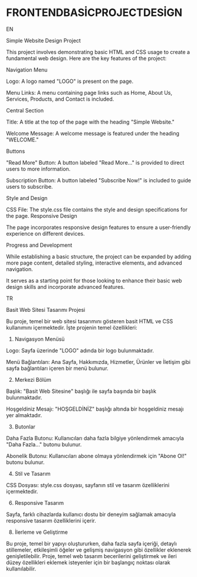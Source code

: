 # FRONTENDBASİCPROJECTDESİGN

EN 

Simple Website Design Project

This project involves demonstrating basic HTML and CSS usage to create a fundamental web design. Here are the key features of the project:

Navigation Menu

Logo: A logo named "LOGO" is present on the page.

Menu Links: A menu containing page links such as Home, About Us, Services, Products, and Contact is included.

Central Section

Title: A title at the top of the page with the heading "Simple Website."

Welcome Message: A welcome message is featured under the heading "WELCOME."

Buttons

"Read More" Button: A button labeled "Read More..." is provided to direct users to more information.

Subscription Button: A button labeled "Subscribe Now!" is included to guide users to subscribe.

Style and Design

CSS File: The style.css file contains the style and design specifications for the page.
Responsive Design

The page incorporates responsive design features to ensure a user-friendly experience on different devices.

Progress and Development

While establishing a basic structure, the project can be expanded by adding more page content, detailed styling, interactive elements, and advanced navigation.

It serves as a starting point for those looking to enhance their basic web design skills and incorporate advanced features.

TR

Basit Web Sitesi Tasarımı Projesi

Bu proje, temel bir web sitesi tasarımını gösteren basit HTML ve CSS kullanımını içermektedir. İşte projenin temel özellikleri:

1. Navigasyon Menüsü
   
Logo: Sayfa üzerinde "LOGO" adında bir logo bulunmaktadır.

Menü Bağlantıları: Ana Sayfa, Hakkımızda, Hizmetler, Ürünler ve İletişim gibi sayfa bağlantıları içeren bir menü bulunur.

2. Merkezi Bölüm
   
Başlık: "Basit Web Sitesine" başlığı ile sayfa başında bir başlık bulunmaktadır.

Hoşgeldiniz Mesajı: "HOŞGELDİNİZ" başlığı altında bir hoşgeldiniz mesajı yer almaktadır.

3. Butonlar
   
Daha Fazla Butonu: Kullanıcıları daha fazla bilgiye yönlendirmek amacıyla "Daha Fazla..." butonu bulunur.

Abonelik Butonu: Kullanıcıları abone olmaya yönlendirmek için "Abone Ol!" butonu bulunur.

4. Stil ve Tasarım
   
CSS Dosyası: style.css dosyası, sayfanın stil ve tasarım özelliklerini içermektedir.

6. Responsive Tasarım
   
Sayfa, farklı cihazlarda kullanıcı dostu bir deneyim sağlamak amacıyla responsive tasarım özelliklerini içerir.

8. İlerleme ve Geliştirme
   
Bu proje, temel bir yapıyı oluştururken, daha fazla sayfa içeriği, detaylı stillemeler, etkileşimli öğeler ve gelişmiş navigasyon gibi özellikler eklenerek genişletilebilir. Proje, temel web tasarım becerilerini geliştirmek ve ileri düzey özellikleri eklemek isteyenler için bir başlangıç ​​noktası olarak kullanılabilir.





